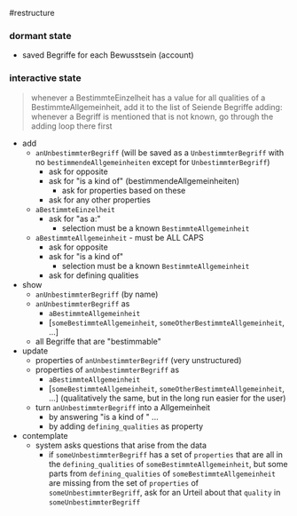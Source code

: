 #restructure

### dormant state
* saved Begriffe for each Bewusstsein (account)

### interactive state
> whenever a BestimmteEinzelheit has a value for all qualities of a BestimmteAllgemeinheit, add it to the list of Seiende Begriffe
> adding: whenever a Begriff is mentioned that is not known, go through the adding loop there first

* add
    * `anUnbestimmterBegriff` (will be saved as a `UnbestimmterBegriff` with no `bestimmendeAllgemeinheiten` except for `UnbestimmterBegriff`)
        * ask for opposite
        * ask for "is a kind of" (bestimmendeAllgemeinheiten)
            * ask for properties based on these
        * ask for any other properties
    * `aBestimmteEinzelheit`
        * ask for "as a:"
            * selection must be a known `BestimmteAllgemeinheit`
    * `aBestimmteAllgemeinheit` - must be ALL CAPS
        * ask for opposite
        * ask for "is a kind of"
            * selection must be a known `BestimmteAllgemeinheit`
        * ask for defining qualities
* show
    * `anUnbestimmterBegriff` (by name)
    * `anUnbestimmterBegriff` as
        * `aBestimmteAllgemeinheit`
        * [`someBestimmteAllgemeinheit`, `someOtherBestimmteAllgemeinheit`, ...]
    * all Begriffe that are "bestimmable"
* update
    * properties of `anUnbestimmterBegriff` (very unstructured)
    * properties of `anUnbestimmterBegriff` as
        * `aBestimmteAllgemeinheit`
        * [`someBestimmteAllgemeinheit`, `someOtherBestimmteAllgemeinheit`, ...] (qualitatively the same, but in the long run easier for the user)
    * turn `anUnbestimmterBegriff` into a Allgemeinheit
        * by answering "is a kind of " ...
        * by adding `defining_qualities` as property
* contemplate
    * system asks questions that arise from the data
        * if `someUnbestimmterBegriff` has a set of `properties` that are all in the `defining_qualities` of  `someBestimmteAllgemeinheit`, but some parts from `defining_qualities` of `someBestimmteAllgemeinheit` are missing from the set of `properties` of `someUnbestimmterBegriff`, ask for an Urteil about that `quality` in `someUnbestimmterBegriff`
